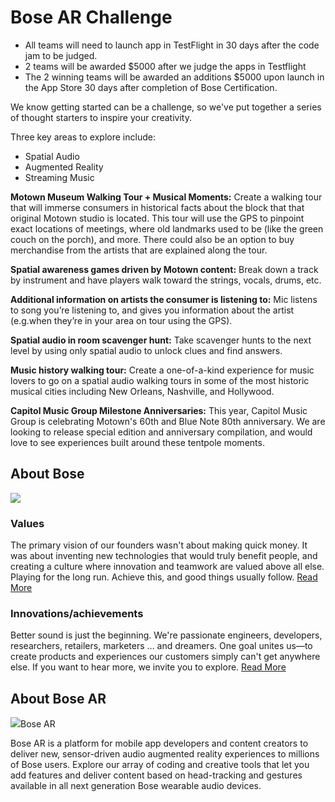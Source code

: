 # Bose AR Challenge

* All teams will need to launch app in TestFlight in 30 days after the code jam to be judged. 
* 2 teams will be awarded $5000 after we judge the apps in Testflight
* The 2 winning teams will be awarded an additions $5000 upon launch in the App Store 30 days after completion of Bose Certification.

We know getting started can be a challenge, so we've put together a series of thought starters to inspire your creativity.

Three key areas to explore include:

* Spatial Audio
* Augmented Reality
* Streaming Music

**Motown Museum Walking Tour + Musical Moments:** Create a walking tour that will immerse consumers in historical facts about the block that that original Motown studio is located. This tour will use the GPS to pinpoint exact locations of meetings, where old landmarks used to be \(like the green couch on the porch\), and more. There could also be an option to buy merchandise from the artists that are explained along the tour.

**Spatial awareness games driven by Motown content:** Break down a track by instrument and have players walk toward the strings, vocals, drums, etc.

**Additional information on artists the consumer is listening to:** Mic listens to song you’re listening to, and gives you information about the artist \(e.g.when they’re in your area on tour using the GPS\).

**Spatial audio in room scavenger hunt:** Take scavenger hunts to the next level by using only spatial audio to unlock clues and find answers. 

**Music history walking tour:** Create a one-of-a-kind experience for music lovers to go on a spatial audio walking tours in some of the most historic musical cities including New Orleans, Nashville, and Hollywood.

**Capitol Music Group Milestone Anniversaries:** This year, Capitol Music Group is celebrating Motown's 60th and Blue Note 80th anniversary. We are looking to release special edition and anniversary compilation, and would love to see experiences built around these tentpole moments. 

## About Bose

![](https://blobscdn.gitbook.com/v0/b/gitbook-28427.appspot.com/o/assets%2F-LesOucCTEU7xgjkHcd2%2F-Let-NJA4IyGijUggb5N%2F-Let-TPoOH_bIBbjBQ_c%2Fbose_logo_whitebox.png?alt=media&token=ecb70dc2-973d-44f9-9f48-bd0ea78bdecb)

### Values <a id="values"></a>

The primary vision of our founders wasn't about making quick money. It was about inventing new technologies that would truly benefit people, and creating a culture where innovation and teamwork are valued above all else. Playing for the long run. Achieve this, and good things usually follow. [Read More](https://www.bose.com/en_us/about_bose/our_values.html)​

### Innovations/achievements <a id="innovations-achievements"></a>

Better sound is just the beginning. We're passionate engineers, developers, researchers, retailers, marketers … and dreamers. One goal unites us—to create products and experiences our customers simply can't get anywhere else. If you want to hear more, we invite you to explore. [Read More](https://www.bose.com/en_us/about_bose/innovations_achievements.html)​

## About Bose AR <a id="about-bose-ar"></a>

![](https://blobscdn.gitbook.com/v0/b/gitbook-28427.appspot.com/o/assets%2F-LesOucCTEU7xgjkHcd2%2F-LeswfdlM04Lra3P1y7B%2F-Lesx3i_rm4Z8PjnT16m%2Ftrans_bose_ar_logo_horz_blk_rgb.png?alt=media&token=d4fd8465-cf7b-4475-b498-b9399077739b)Bose AR

Bose AR is a platform for mobile app developers and content creators to deliver new, sensor-driven audio augmented reality experiences to millions of Bose users. Explore our array of coding and creative tools that let you add features and deliver content based on head-tracking and gestures available in all next generation Bose wearable audio devices.


